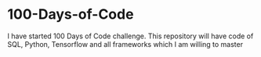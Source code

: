 # 100-Days-of-Code
I have started 100 Days of Code challenge. This repository will have code of SQL, Python, Tensorflow and all frameworks which I am willing to master
